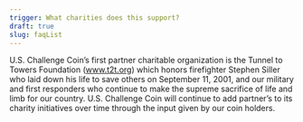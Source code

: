 ```yaml
---
trigger: What charities does this support?
draft: true
slug: faqList
---
```


U.S. Challenge Coin’s first partner charitable organization is the Tunnel to Towers Foundation (www.t2t.org) which honors firefighter Stephen Siller who laid down his life to save others on September 11, 2001, and our military and first responders who continue to make the supreme sacrifice of life and limb for our country. U.S. Challenge Coin will continue to add partner’s to its charity initiatives over time through the input given by our coin holders.